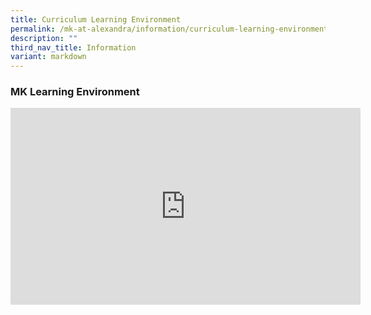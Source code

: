 ```yaml
---
title: Curriculum Learning Environment
permalink: /mk-at-alexandra/information/curriculum-learning-environment/
description: ""
third_nav_title: Information
variant: markdown
---
```

### MK Learning Environment

<iframe allowfullscreen="" allow="accelerometer; autoplay; clipboard-write; encrypted-media; gyroscope; picture-in-picture; web-share" frameborder="0" title="YouTube video player" src="https://www.youtube.com/embed/1HMvezhdGvA?si=J5CpHPLIgDNAQBlK" height="315" width="560"></iframe>